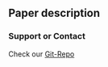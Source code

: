 ## Paper description

### Support or Contact

Check our [Git-Repo](https://github.com/mutationtesting-user/bugs_vs_mutants)

